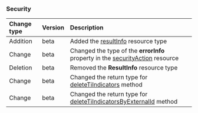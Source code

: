 ### Security

| **Change type** | **Version** | **Description** |
|:---|:---|:---|
|Addition|beta|Added the [resultInfo](https://docs.microsoft.com/en-us/graph/api/resources/resultInfo?view=graph-rest-beta) resource type|
|Change|beta|Changed the type of the **errorInfo** property in the [securityAction](https://docs.microsoft.com/en-us/graph/api/resources/securityAction?view=graph-rest-beta) resource|
|Deletion|beta|Removed the **ResultInfo** resource type|
|Change|beta|Changed the return type for [deleteTiIndicators](https://docs.microsoft.com/en-us/graph/api/tiIndicator-deleteTiIndicators?view=graph-rest-beta) method|
|Change|beta|Changed the return type for [deleteTiIndicatorsByExternalId](https://docs.microsoft.com/en-us/graph/api/tiIndicator-deleteTiIndicatorsByExternalId?view=graph-rest-beta) method|
